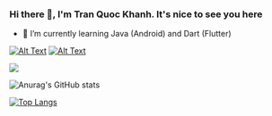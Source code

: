 ### Hi there 👋, I'm Tran Quoc Khanh. It's nice to see you here

- 🌱 I’m currently learning Java (Android) and Dart (Flutter) 

[![Alt Text](https://camo.githubusercontent.com/93ca47e21e17f622a41d26d599e008e4c30b8a322186f18019bc43d54f57b0c9/68747470733a2f2f696d672e736869656c64732e696f2f62616467652f2d4c696e6b6564496e2d3065373661383f7374796c653d666c61742d737175617265266c6f676f3d4c696e6b6564696e266c6f676f436f6c6f723d7768697465)](https://www.linkedin.com/in/tran-quoc-khanh-683ab8216)  [![Alt Text](https://camo.githubusercontent.com/a1a208d19f51acbf71cfea4fa3612f225ef7c6cbd532a5a0bb2000ae5bcf022d/68747470733a2f2f696d672e736869656c64732e696f2f62616467652f2d46616365626f6f6b2d3030383863633f7374796c653d666c61742d737175617265266c6f676f3d46616365626f6f6b266c6f676f436f6c6f723d7768697465)](https://www.facebook.com/sb.khanh.948)

![](https://komarev.com/ghpvc/?username=KSB-tqk&label=Visitors)

![Anurag's GitHub stats](https://github-readme-stats.vercel.app/api?username=KSB-tqk&show_icons=true&theme=gotham)

[![Top Langs](https://github-readme-stats.vercel.app/api/top-langs/?username=KSB-tqk&layout=compact&theme=gotham)](https://github.com/anuraghazra/github-readme-stats)
